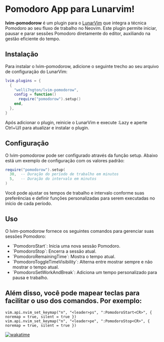 # Pomodoro App para Lunarvim!

**lvim-pomodorow** é um plugin para o [LunarVim](https://github.com/LunarVim/LunarVim) que integra a técnica Pomodoro ao seu fluxo de trabalho no Neovim. Este plugin permite iniciar, pausar e parar sessões Pomodoro diretamente do editor, auxiliando na gestão eficiente do tempo.

## Instalação

Para instalar o lvim-pomodorow, adicione o seguinte trecho ao seu arquivo de configuração do LunarVim:

```lua
lvim.plugins = {
  {
    "welli7ngton/lvim-pomodorow",
    config = function()
      require("pomodorow").setup()
    end,
  },
}
```
Após adicionar o plugin, reinicie o LunarVim e execute :Lazy e aperte Ctrl+U/I para atualizar e instalar o plugin.

## Configuração

O lvim-pomodorow pode ser configurado através da função setup. Abaixo está um exemplo de configuração com os valores padrão:
```lua
require("pomodorow").setup(
  30,  -- Duração do período de trabalho em minutos
  5,   -- Duração do intervalo em minutos
)
```
Você pode ajustar os tempos de trabalho e intervalo conforme suas preferências e definir funções personalizadas para serem executadas no início de cada período.

## Uso
O lvim-pomodorow fornece os seguintes comandos para gerenciar suas sessões Pomodoro:

- ´PomodoroStart´: Inicia uma nova sessão Pomodoro.
- ´PomodoroStop´: Encerra a sessão atual.
- ´PomodoroRemainingTime´: Mostra o tempo atual.
- ´PomodoroToggleTimeVisibility´: Alterna entre mostrar sempre e não mostrar o tempo atual.
- ´PomodoroSetWorkAndBreak´: Adiciona um tempo personalizado para pausa e trabalho.

## Além disso, você pode mapear teclas para facilitar o uso dos comandos. Por exemplo:


```vim
vim.api.nvim_set_keymap("n", "<leader>ps", ":PomodoroStart<CR>", { noremap = true, silent = true })
vim.api.nvim_set_keymap("n", "<leader>pe", ":PomodoroStop<CR>", { noremap = true, silent = true })
```

[![wakatime](https://wakatime.com/badge/user/dcf0e22a-41eb-4c76-9126-337f24d80641/project/ca36ca7b-c213-494d-bf60-2956cc1457c3.svg)](https://wakatime.com/badge/user/dcf0e22a-41eb-4c76-9126-337f24d80641/project/ca36ca7b-c213-494d-bf60-2956cc1457c3)


